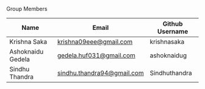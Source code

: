  
Group Members
>
| Name     | Email   | Github Username |
|----------|---------|-----------------|
| Krishna Saka  | krishna09eee@gmail.com | krishnasaka  |
| Ashoknaidu Gedela   | gedela.huf031@gmail.com | ashoknaidug  |
| Sindhu Thandra   | sindhu.thandra94@gmail.com | Sindhuthandra |
